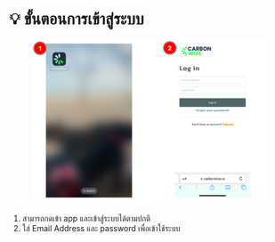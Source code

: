 # 💡 ขั้นตอนการเข้าสู่ระบบ

<figure><img src="../.gitbook/assets/image (106).png" alt=""><figcaption></figcaption></figure>

1. สามารถกดเข้า app และเข้าสู่ระบบได้ตามปกติ
2. ใส่ Email Address และ password เพื่อเข้าใช้ระบบ
